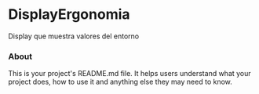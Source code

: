 DisplayErgonomia
================

Display que muestra valores del entorno

### About

This is your project's README.md file. It helps users understand what your
project does, how to use it and anything else they may need to know.